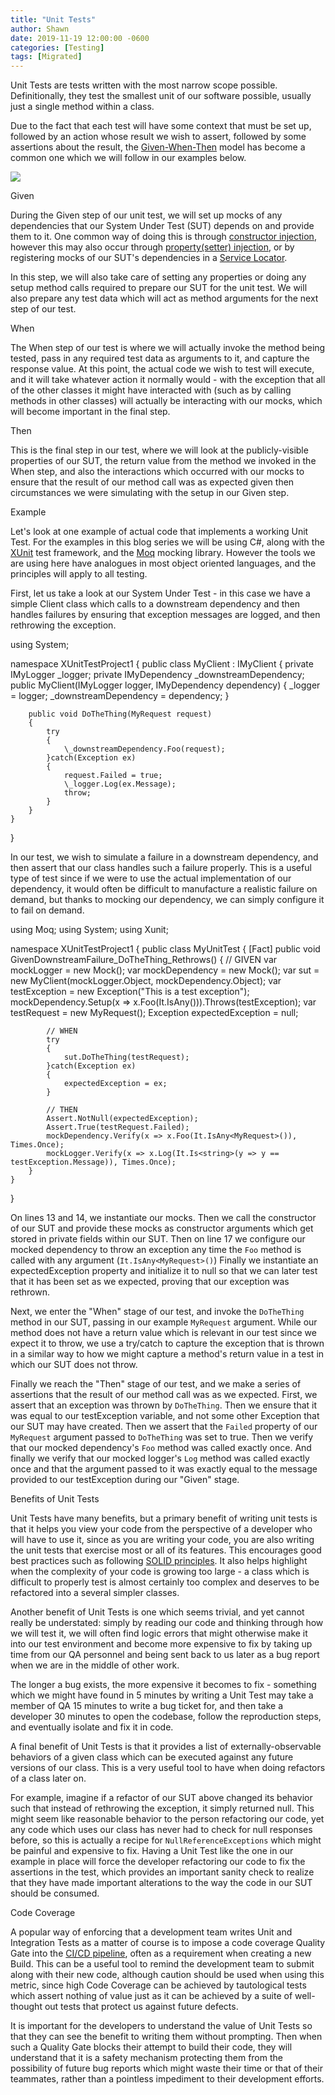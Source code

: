 ```yaml
---
title: "Unit Tests"
author: Shawn
date: 2019-11-19 12:00:00 -0600
categories: [Testing]
tags: [Migrated]
---
```


Unit Tests are tests written with the most narrow scope possible. Definitionally, they test the smallest unit of our software possible, usually just a single method within a class.

Due to the fact that each test will have some context that must be set up, followed by an action whose result we wish to assert, followed by some assertions about the result, the [Given-When-Then](https://martinfowler.com/bliki/GivenWhenThen.html) model has become a common one which we will follow in our examples below.

![](images/image-1.png)

Given

During the Given step of our unit test, we will set up mocks of any dependencies that our System Under Test (SUT) depends on and provide them to it. One common way of doing this is through [constructor injection](https://en.wikipedia.org/wiki/Dependency_injection#Constructor_injection), however this may also occur through [property(setter) injection](https://en.wikipedia.org/wiki/Dependency_injection#Setter_injection), or by registering mocks of our SUT's dependencies in a [Service Locator](https://en.wikipedia.org/wiki/Service_locator_pattern).

In this step, we will also take care of setting any properties or doing any setup method calls required to prepare our SUT for the unit test. We will also prepare any test data which will act as method arguments for the next step of our test.

When

The When step of our test is where we will actually invoke the method being tested, pass in any required test data as arguments to it, and capture the response value. At this point, the actual code we wish to test will execute, and it will take whatever action it normally would - with the exception that all of the other classes it might have interacted with (such as by calling methods in other classes) will actually be interacting with our mocks, which will become important in the final step.

Then

This is the final step in our test, where we will look at the publicly-visible properties of our SUT, the return value from the method we invoked in the When step, and also the interactions which occurred with our mocks to ensure that the result of our method call was as expected given then circumstances we were simulating with the setup in our Given step.

Example

Let's look at one example of actual code that implements a working Unit Test. For the examples in this blog series we will be using C#, along with the [XUnit](https://xunit.net/) test framework, and the [Moq](https://github.com/moq/moq4) mocking library. However the tools we are using here have analogues in most object oriented languages, and the principles will apply to all testing.

First, let us take a look at our System Under Test - in this case we have a simple Client class which calls to a downstream dependency and then handles failures by ensuring that exception messages are logged, and then rethrowing the exception.

using System;

namespace XUnitTestProject1
{
    public class MyClient : IMyClient
    {
        private IMyLogger \_logger;
        private IMyDependency \_downstreamDependency;
        public MyClient(IMyLogger logger, IMyDependency dependency)
        {
            \_logger = logger;
            \_downstreamDependency = dependency;
        }

        public void DoTheThing(MyRequest request)
        {
            try
            {
                \_downstreamDependency.Foo(request);
            }catch(Exception ex)
            {
                request.Failed = true;
                \_logger.Log(ex.Message);
                throw;
            }
        }
    }
}

In our test, we wish to simulate a failure in a downstream dependency, and then assert that our class handles such a failure properly. This is a useful type of test since if we were to use the actual implementation of our dependency, it would often be difficult to manufacture a realistic failure on demand, but thanks to mocking our dependency, we can simply configure it to fail on demand.

using Moq;
using System;
using Xunit;

namespace XUnitTestProject1
{
    public class MyUnitTest
    {
        \[Fact\]
        public void GivenDownstreamFailure\_DoTheThing\_Rethrows()
        {
            // GIVEN
            var mockLogger = new Mock<IMyLogger>();
            var mockDependency = new Mock<IMyDependency>();
            var sut = new MyClient(mockLogger.Object, mockDependency.Object);
            var testException = new Exception("This is a test exception");
            mockDependency.Setup(x => x.Foo(It.IsAny<MyRequest>())).Throws(testException);
            var testRequest = new MyRequest();
            Exception expectedException = null;

            // WHEN
            try
            {
                sut.DoTheThing(testRequest);
            }catch(Exception ex)
            {
                expectedException = ex;
            }

            // THEN
            Assert.NotNull(expectedException);
            Assert.True(testRequest.Failed);
            mockDependency.Verify(x => x.Foo(It.IsAny<MyRequest>()), Times.Once);
            mockLogger.Verify(x => x.Log(It.Is<string>(y => y == testException.Message)), Times.Once);
        }
    }
}

On lines 13 and 14, we instantiate our mocks. Then we call the constructor of our SUT and provide these mocks as constructor arguments which get stored in private fields within our SUT. Then on line 17 we configure our mocked dependency to throw an exception any time the `Foo` method is called with any argument (`It.IsAny<MyRequest>()`) Finally we instantiate an expectedException property and initialize it to null so that we can later test that it has been set as we expected, proving that our exception was rethrown.

Next, we enter the "When" stage of our test, and invoke the `DoTheThing` method in our SUT, passing in our example `MyRequest` argument. While our method does not have a return value which is relevant in our test since we expect it to throw, we use a try/catch to capture the exception that is thrown in a similar way to how we might capture a method's return value in a test in which our SUT does not throw.

Finally we reach the "Then" stage of our test, and we make a series of assertions that the result of our method call was as we expected. First, we assert that an exception was thrown by `DoTheThing`. Then we ensure that it was equal to our testException variable, and not some other Exception that our SUT may have created. Then we assert that the `Failed` property of our `MyRequest` argument passed to `DoTheThing` was set to true. Then we verify that our mocked dependency's `Foo` method was called exactly once. And finally we verify that our mocked logger's `Log` method was called exactly once and that the argument passed to it was exactly equal to the message provided to our testException during our "Given" stage.

Benefits of Unit Tests

Unit Tests have many benefits, but a primary benefit of writing unit tests is that it helps you view your code from the perspective of a developer who will have to use it, since as you are writing your code, you are also writing the unit tests that exercise most or all of its features. This encourages good best practices such as following [SOLID principles](https://en.wikipedia.org/wiki/SOLID). It also helps highlight when the complexity of your code is growing too large - a class which is difficult to properly test is almost certainly too complex and deserves to be refactored into a several simpler classes.

Another benefit of Unit Tests is one which seems trivial, and yet cannot really be understated: simply by reading our code and thinking through how we will test it, we will often find logic errors that might otherwise make it into our test environment and become more expensive to fix by taking up time from our QA personnel and being sent back to us later as a bug report when we are in the middle of other work.

The longer a bug exists, the more expensive it becomes to fix - something which we might have found in 5 minutes by writing a Unit Test may take a member of QA 15 minutes to write a bug ticket for, and then take a developer 30 minutes to open the codebase, follow the reproduction steps, and eventually isolate and fix it in code.

A final benefit of Unit Tests is that it provides a list of externally-observable behaviors of a given class which can be executed against any future versions of our class. This is a very useful tool to have when doing refactors of a class later on.

For example, imagine if a refactor of our SUT above changed its behavior such that instead of rethrowing the exception, it simply returned null. This might seem like reasonable behavior to the person refactoring our code, yet any code which uses our class has never had to check for null responses before, so this is actually a recipe for `NullReferenceExceptions` which might be painful and expensive to fix. Having a Unit Test like the one in our example in place will force the developer refactoring our code to fix the assertions in the test, which provides an important sanity check to realize that they have made important alterations to the way the code in our SUT should be consumed.

Code Coverage

A popular way of enforcing that a development team writes Unit and Integration Tests as a matter of course is to impose a code coverage Quality Gate into the [CI/CD pipeline](https://dancerscode.com/2019/11/14/role-of-test-automation-in-a-ci-cd-pipeline/), often as a requirement when creating a new Build. This can be a useful tool to remind the development team to submit along with their new code, although caution should be used when using this metric, since high Code Coverage can be achieved by tautological tests which assert nothing of value just as it can be achieved by a suite of well-thought out tests that protect us against future defects.

It is important for the developers to understand the value of Unit Tests so that they can see the benefit to writing them without prompting. Then when such a Quality Gate blocks their attempt to build their code, they will understand that it is a safety mechanism protecting them from the possibility of future bug reports which might waste their time or that of their teammates, rather than a pointless impediment to their development efforts.
